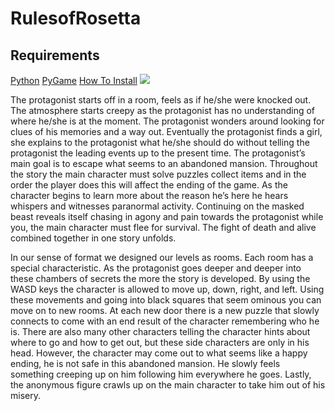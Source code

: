 # RulesofRosetta

<h2>Requirements</h2>
<a href="https://www.python.org/downloads/">Python</a>
<a href="https://www.lfd.uci.edu/~gohlke/pythonlibs/#pygame">PyGame</a>
<a href="https://www.youtube.com/watch?v=_GikMdhAhv0">How To Install</a>

<img src="https://github.com/jlam1490/RulesofRosetta/blob/master/ror%20ss4.PNG">
<img src="">
<p>
        The protagonist starts off in a room, feels as if he/she were knocked out. The atmosphere starts creepy as the protagonist has no understanding of where he/she is at the moment. The protagonist wonders around looking for clues of his memories and a way out. Eventually the protagonist finds a girl, she explains to the protagonist what he/she should do without telling the protagonist the leading events up to the present time. The protagonist’s main goal is to escape what seems to an abandoned mansion. Throughout the story the main character must solve puzzles collect items and in the order the player does this will affect the ending of the game. As the character begins to learn more about the reason he’s here he hears whispers and  witnesses paranormal activity. Continuing on the masked beast reveals itself chasing in agony and pain towards the protagonist while you, the main character must flee for survival. The fight of death and alive combined together in one story unfolds.
</p>
<p>
  	    In our sense of format we designed our levels as rooms. Each room has a special characteristic. As the protagonist goes deeper and deeper into these chambers of secrets the more the story is developed. By using the WASD keys the character is allowed to move up, down, right, and left. Using these movements and going into black squares that seem ominous you can move on to new rooms. At each new door there is a new puzzle that slowly connects to come with an end result of the character remembering who he is. There are also many other characters telling the character hints about where to go and how to get out, but these side characters are only in his head. However, the character may come out to what seems like a happy ending, he is not safe in this abandoned mansion. He slowly feels something creeping up on him following him everywhere he goes. Lastly, the anonymous figure crawls up on the main character to take him out of his misery. 
</p>
